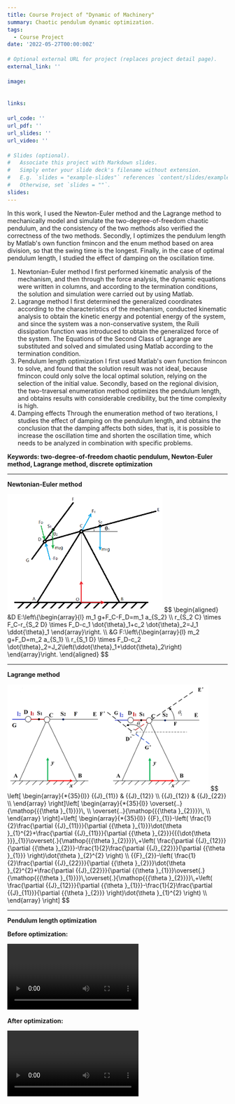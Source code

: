 ```yaml
---
title: Course Project of "Dynamic of Machinery"
summary: Chaotic pendulum dynamic optimization.
tags:
  - Course Project
date: '2022-05-27T00:00:00Z'

# Optional external URL for project (replaces project detail page).
external_link: ''

image:


links:

url_code: ''
url_pdf: ''
url_slides: ''
url_video: ''

# Slides (optional).
#   Associate this project with Markdown slides.
#   Simply enter your slide deck's filename without extension.
#   E.g. `slides = "example-slides"` references `content/slides/example-slides.md`.
#   Otherwise, set `slides = ""`.
slides: 
---
```


In this work, I used the Newton-Euler method and the Lagrange method to mechanically model and simulate the two-degree-of-freedom chaotic pendulum, and the consistency of the two methods also verified the correctness of the two methods. Secondly, I optimizes the pendulum length by Matlab's own function fmincon and the enum method based on area division, so that the swing time is the longest. Finally, in the case of optimal pendulum length, I studied the effect of damping on the oscillation time.
1. Newtonian-Euler method
I first performed kinematic analysis of the mechanism, and then through the force analysis, the dynamic equations were written in columns, and according to the termination conditions, the solution and simulation were carried out by using Matlab.
2. Lagrange method
I first determined the generalized coordinates according to the characteristics of the mechanism, conducted kinematic analysis to obtain the kinetic energy and potential energy of the system, and since the system was a non-conservative system, the Ruili dissipation function was introduced to obtain the generalized force of the system. The Equations of the Second Class of Lagrange are substituted and solved and simulated using Matlab according to the termination condition.
3. Pendulum length optimization
I first used Matlab's own function fmincon to solve, and found that the solution result was not ideal, because fmincon could only solve the local optimal solution, relying on the selection of the initial value. Secondly, based on the regional division, the two-traversal enumeration method optimizes the pendulum length, and obtains results with considerable credibility, but the time complexity is high.
4. Damping effects
Through the enumeration method of two iterations, I studies the effect of damping on the pendulum length, and obtains the conclusion that the damping affects both sides, that is, it is possible to increase the oscillation time and shorten the oscillation time, which needs to be analyzed in combination with specific problems.

**Keywords: two-degree-of-freedom chaotic pendulum, Newton-Euler method, Lagrange method, discrete optimization**

---

**Newtonian-Euler method**

<img src="2.png" alt="2" style="zoom:60%;" />
$$
\begin{aligned}
&D E:\left\{\begin{array}{l}
m_1 g+F_C-F_D=m_1 a_{S_2} \\
r_{S_2 C} \times F_C-r_{S_2 D} \times F_D-c_1 \dot{\theta}_1+c_2 \dot{\theta}_2=J_1 \ddot{\theta}_1
\end{array}\right. \\
&G F:\left\{\begin{array}{l}
m_2 g+F_D=m_2 a_{S_1} \\
r_{S_1 D} \times F_D-c_2 \dot{\theta}_2=J_2\left(\ddot{\theta}_1+\ddot{\theta}_2\right)
\end{array}\right.
\end{aligned}
$$


---

**Lagrange method**

<img src="1.png" alt="1" style="zoom:45%;" />
$$
\left[ \begin{array}{*{35}{l}}
   {{J}_{11}} & {{J}_{12}}  \\
   {{J}_{12}} & {{J}_{22}}  \\
\end{array} \right]\left[ \begin{array}{*{35}{l}}
   \overset{..}{\mathop{{{\theta }_{1}}}}\,  \\
   \overset{..}{\mathop{{{\theta }_{2}}}}\,  \\
\end{array} \right]=\left[ \begin{array}{*{35}{l}}
   {{F}_{1}}-\left( \frac{1}{2}\frac{\partial {{J}_{11}}}{\partial {{\theta }_{1}}}\dot{\theta }_{1}^{2}+\frac{\partial {{J}_{11}}}{\partial {{\theta }_{2}}}{{{\dot{\theta }}}_{1}}\overset{.}{\mathop{{{\theta }_{2}}}}\,+\left( \frac{\partial {{J}_{12}}}{\partial {{\theta }_{2}}}-\frac{1}{2}\frac{\partial {{J}_{22}}}{\partial {{\theta }_{1}}} \right)\dot{\theta }_{2}^{2} \right)  \\
   {{F}_{2}}-\left( \frac{1}{2}\frac{\partial {{J}_{22}}}{\partial {{\theta }_{2}}}\dot{\theta }_{2}^{2}+\frac{\partial {{J}_{22}}}{\partial {{\theta }_{1}}}\overset{.}{\mathop{{{\theta }_{1}}}}\,\overset{.}{\mathop{{{\theta }_{2}}}}\,+\left( \frac{\partial {{J}_{12}}}{\partial {{\theta }_{1}}}-\frac{1}{2}\frac{\partial {{J}_{11}}}{\partial {{\theta }_{2}}} \right)\dot{\theta }_{1}^{2} \right)  \\
\end{array} \right]
$$

---

**Pendulum length optimization**

**Before optimization:**

<video src="4.mp4"></video>

**After optimization:**

<video src="3.mp4"></video>
